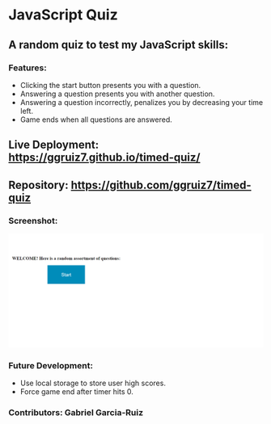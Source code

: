 # JavaScript Quiz

## A random quiz to test my JavaScript skills:

### Features:

- Clicking the start button presents you with a question.
- Answering a question presents you with another question.
- Answering a question incorrectly, penalizes you by decreasing your time left.
- Game ends when all questions are answered.

## Live Deployment: https://ggruiz7.github.io/timed-quiz/

## Repository: https://github.com/ggruiz7/timed-quiz

### Screenshot:

![image](https://github.com/ggruiz7/timed-quiz/blob/main/assets/images/timed-quiz.png)

### Future Development:

- Use local storage to store user high scores.
- Force game end after timer hits 0.

### Contributors: Gabriel Garcia-Ruiz
